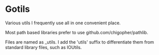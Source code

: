 # Gotils
Various utils I frequently use all in one convenient place.

Most path based libraries prefer to use github.com/chigopher/pathlib.

Files are named as <domain>_utils. I add the 'utils' suffix to differentiate them from standard library files, such as IOUtils.
